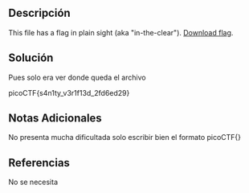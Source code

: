 
## Descripción 

This file has a flag in plain sight (aka "in-the-clear"). [Download flag](https://mercury.picoctf.net/static/0e428b2db9788d31189329bed089ce98/flag).

## Solución 
Pues solo era ver donde queda el archivo

picoCTF{s4n1ty_v3r1f13d_2fd6ed29}
## Notas Adicionales
No presenta mucha dificultada solo escribir bien el formato picoCTF{}

## Referencias
No se necesita

